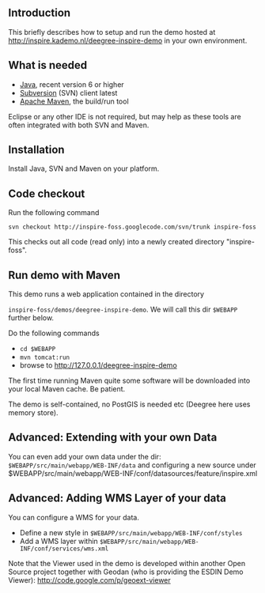 ## Introduction ##

This briefly describes how to setup and run the demo hosted at
http://inspire.kademo.nl/deegree-inspire-demo in your own environment.

## What is needed ##

  * [Java](http://java.sun.com), recent version 6 or higher
  * [Subversion](http://subversion.tigris.org/) (SVN) client latest
  * [Apache Maven](http://maven.apache.org), the build/run tool

Eclipse or any other IDE is not required, but may help as these tools are often integrated with both SVN and Maven.

## Installation ##

Install Java, SVN and Maven on your platform.

## Code checkout ##

Run the following command

`svn checkout http://inspire-foss.googlecode.com/svn/trunk inspire-foss`

This checks out all code (read only) into a newly created directory "inspire-foss".

## Run demo with Maven ##

This demo runs a web application contained in the directory

`inspire-foss/demos/deegree-inspire-demo`. We will call this dir `$WEBAPP` further below.

Do the following commands

  * `cd $WEBAPP`
  * `mvn tomcat:run`
  * browse to http://127.0.0.1/deegree-inspire-demo

The first time running Maven quite some software will be downloaded into your local Maven cache. Be patient.

The demo is self-contained, no PostGIS is needed etc (Deegree here uses memory store).

## Advanced: Extending with your own Data ##
You can even add your own data under the dir:
`$WEBAPP/src/main/webapp/WEB-INF/data`
and configuring a new source under
$WEBAPP/src/main/webapp/WEB-INF/conf/datasources/feature/inspire.xml

## Advanced: Adding WMS Layer of your data ##

You can configure a WMS for your data.

  * Define a new style in `$WEBAPP/src/main/webapp/WEB-INF/conf/styles`
  * Add a WMS layer within `$WEBAPP/src/main/webapp/WEB-INF/conf/services/wms.xml`


Note that the Viewer used in the demo is developed within another Open Source project together with Geodan (who is providing the ESDIN Demo Viewer): http://code.google.com/p/geoext-viewer
